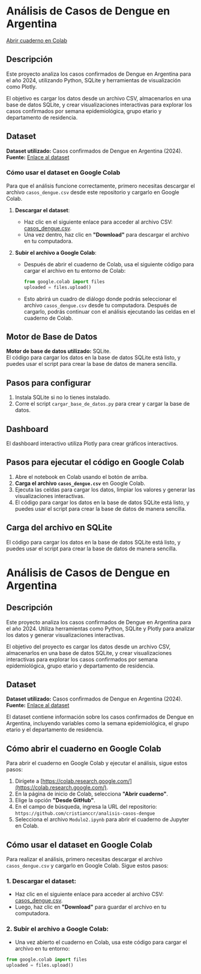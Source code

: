 # Análisis de Casos de Dengue en Argentina

[Abrir cuaderno en Colab](https://colab.research.google.com/github/cristianccr/analisis-casos-dengue/blob/main/Modulo2.ipynb)

## Descripción

Este proyecto analiza los casos confirmados de Dengue en Argentina para el año 2024, utilizando Python, SQLite y herramientas de visualización como Plotly.

El objetivo es cargar los datos desde un archivo CSV, almacenarlos en una base de datos SQLite, y crear visualizaciones interactivas para explorar los casos confirmados por semana epidemiológica, grupo etario y departamento de residencia.

## Dataset

**Dataset utilizado:** Casos confirmados de Dengue en Argentina (2024).  
**Fuente:** [Enlace al dataset](https://github.com/cristianccr/analisis-casos-dengue/blob/main/casos_dengue.csv)

### Cómo usar el dataset en Google Colab

Para que el análisis funcione correctamente, primero necesitas descargar el archivo `casos_dengue.csv` desde este repositorio y cargarlo en Google Colab.

1. **Descargar el dataset**:
   - Haz clic en el siguiente enlace para acceder al archivo CSV:  
   [casos_dengue.csv](https://github.com/cristianccr/analisis-casos-dengue/blob/main/casos_dengue.csv).
   - Una vez dentro, haz clic en **"Download"** para descargar el archivo en tu computadora.

2. **Subir el archivo a Google Colab**:
   - Después de abrir el cuaderno de Colab, usa el siguiente código para cargar el archivo en tu entorno de Colab:

     ```python
     from google.colab import files
     uploaded = files.upload()
     ```

   - Esto abrirá un cuadro de diálogo donde podrás seleccionar el archivo `casos_dengue.csv` desde tu computadora. Después de cargarlo, podrás continuar con el análisis ejecutando las celdas en el cuaderno de Colab.

## Motor de Base de Datos

**Motor de base de datos utilizado:** SQLite.  
El código para cargar los datos en la base de datos SQLite está listo, y puedes usar el script para crear la base de datos de manera sencilla.

## Pasos para configurar

1. Instala SQLite si no lo tienes instalado.
2. Corre el script `cargar_base_de_datos.py` para crear y cargar la base de datos.

## Dashboard

El dashboard interactivo utiliza Plotly para crear gráficos interactivos.

## Pasos para ejecutar el código en Google Colab

1. Abre el notebook en Colab usando el botón de arriba.
2. **Carga el archivo `casos_dengue.csv`** en Google Colab.
3. Ejecuta las celdas para cargar los datos, limpiar los valores y generar las visualizaciones interactivas.
4. El código para cargar los datos en la base de datos SQLite está listo, y puedes usar el script para crear la base de datos de manera sencilla.

## Carga del archivo en SQLite

El código para cargar los datos en la base de datos SQLite está listo, y puedes usar el script para crear la base de datos de manera sencilla.



# Análisis de Casos de Dengue en Argentina

## Descripción

Este proyecto analiza los casos confirmados de Dengue en Argentina para el año 2024. Utiliza herramientas como Python, SQLite y Plotly para analizar los datos y generar visualizaciones interactivas.

El objetivo del proyecto es cargar los datos desde un archivo CSV, almacenarlos en una base de datos SQLite, y crear visualizaciones interactivas para explorar los casos confirmados por semana epidemiológica, grupo etario y departamento de residencia.

## Dataset

**Dataset utilizado:** Casos confirmados de Dengue en Argentina (2024).  
**Fuente:** [Enlace al dataset](https://github.com/cristianccr/analisis-casos-dengue/blob/main/casos_dengue.csv)

El dataset contiene información sobre los casos confirmados de Dengue en Argentina, incluyendo variables como la semana epidemiológica, el grupo etario y el departamento de residencia.

## Cómo abrir el cuaderno en Google Colab

Para abrir el cuaderno en Google Colab y ejecutar el análisis, sigue estos pasos:

1. Dirígete a [https://colab.research.google.com/](https://colab.research.google.com/).
2. En la página de inicio de Colab, selecciona **"Abrir cuaderno"**.
3. Elige la opción **"Desde GitHub"**.
4. En el campo de búsqueda, ingresa la URL del repositorio:  
   `https://github.com/cristianccr/analisis-casos-dengue`
5. Selecciona el archivo `Modulo2.ipynb` para abrir el cuaderno de Jupyter en Colab.

## Cómo usar el dataset en Google Colab

Para realizar el análisis, primero necesitas descargar el archivo `casos_dengue.csv` y cargarlo en Google Colab. Sigue estos pasos:

### 1. Descargar el dataset:
- Haz clic en el siguiente enlace para acceder al archivo CSV:  
[casos_dengue.csv](https://github.com/cristianccr/analisis-casos-dengue/blob/main/casos_dengue.csv).
- Luego, haz clic en **"Download"** para guardar el archivo en tu computadora.

### 2. Subir el archivo a Google Colab:
- Una vez abierto el cuaderno en Colab, usa este código para cargar el archivo en tu entorno:

```python
from google.colab import files
uploaded = files.upload()






